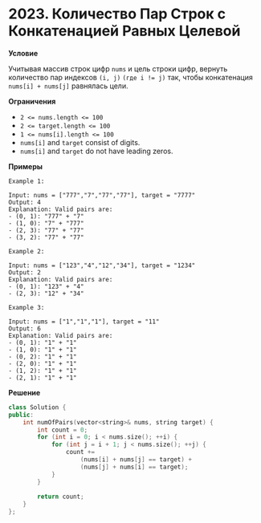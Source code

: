 # 2023. Количество Пар Строк с Конкатенацией Равных Целевой

**Условие**

Учитывая массив строк цифр `nums` и цель строки цифр, вернуть количество пар индексов `(i, j)` `(где i != j)` так, чтобы конкатенация `nums[i] + nums[j]` равнялась цели.

**Ограничения**
- `2 <= nums.length <= 100`
- `2 <= target.length <= 100`
- `1 <= nums[i].length <= 100`
- `nums[i]` and `target` consist of digits.
- `nums[i]` and `target` do not have leading zeros.


**Примеры**
```
Example 1:

Input: nums = ["777","7","77","77"], target = "7777"
Output: 4
Explanation: Valid pairs are:
- (0, 1): "777" + "7"
- (1, 0): "7" + "777"
- (2, 3): "77" + "77"
- (3, 2): "77" + "77"

Example 2:

Input: nums = ["123","4","12","34"], target = "1234"
Output: 2
Explanation: Valid pairs are:
- (0, 1): "123" + "4"
- (2, 3): "12" + "34"

Example 3:

Input: nums = ["1","1","1"], target = "11"
Output: 6
Explanation: Valid pairs are:
- (0, 1): "1" + "1"
- (1, 0): "1" + "1"
- (0, 2): "1" + "1"
- (2, 0): "1" + "1"
- (1, 2): "1" + "1"
- (2, 1): "1" + "1"
```


**Решение**


```C++
class Solution {
public:
    int numOfPairs(vector<string>& nums, string target) {
        int count = 0;
        for (int i = 0; i < nums.size(); ++i) {
            for (int j = i + 1; j < nums.size(); ++j) {
                count += 
                    (nums[i] + nums[j] == target) + 
                    (nums[j] + nums[i] == target);
            }
        }
        
        return count;
    }
};
```






 


 


